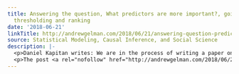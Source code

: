```yaml
---
title: Answering the question, What predictors are more important?, going beyond p-value
  thresholding and ranking
date: '2018-06-21'
linkTitle: http://andrewgelman.com/2018/06/21/answering-question-predictors-important-going-beyond-p-value-thresholding-ranking/
source: Statistical Modeling, Causal Inference, and Social Science
description: |-
  <p>Daniel Kapitan writes: We are in the process of writing a paper on the outcome of cataract surgery. A (very rough!) draft can be found here, to provide you with some context:  https://www.overleaf.com/read/wvnwzjmrffmw. Using standard classification methods (Python sklearn, with synthetic oversampling to address the class imbalance), we are able to predict a poor outcome [&#8230;]</p>
  <p>The post <a rel="nofollow" href="http://andrewgelman.com/2018/06/21/answering-question-predictors-importan
---
```

